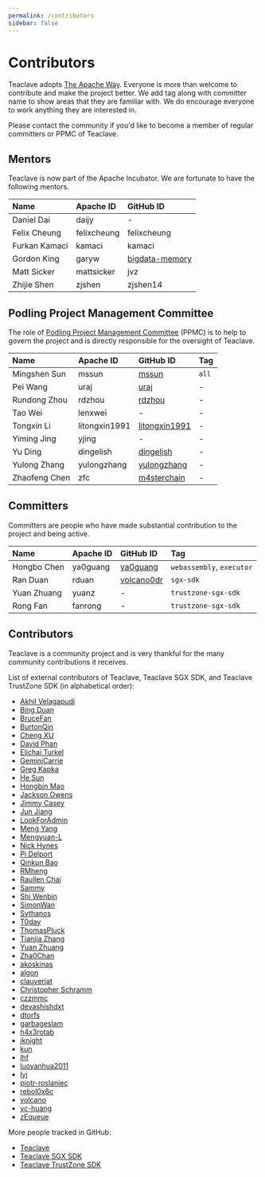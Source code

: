 ```yaml
---
permalink: /contributors
sidebar: false
---
```


# Contributors

Teaclave adopts [The Apache Way](https://www.apache.org/theapacheway/).
Everyone is more than welcome to contribute and make the project better.
We add tag along with committer name to show areas that they are familiar with.
We do encourage everyone to work anything they are interested in.

Please contact the community if you'd like to become a member of regular
committers or PPMC of Teaclave.

## Mentors

Teaclave is now part of the Apache Incubator. We are fortunate to have the
following mentors.

| Name          | Apache ID   | GitHub ID                                           |
|:--------------|:------------|:----------------------------------------------------|
| Daniel Dai    | daijy       | -                                                   |
| Felix Cheung  | felixcheung | felixcheung                                         |
| Furkan Kamaci | kamaci      | kamaci                                              |
| Gordon King   | garyw       | [bigdata-memory](https://github.com/bigdata-memory) |
| Matt Sicker   | mattsicker  | jvz                                                 |
| Zhijie Shen   | zjshen      | zjshen14                                            |

## Podling Project Management Committee

The role of
[Podling Project Management Committee](https://incubator.apache.org/guides/ppmc.html)
(PPMC) is to help to govern the project and is directly responsible for the
oversight of Teaclave.

| Name          | Apache ID     | GitHub ID                                         | Tag   |
|:--------------|:--------------|:--------------------------------------------------|:------|
| Mingshen Sun  | mssun         | [mssun](https://github.com/mssun)                 | `all` |
| Pei Wang      | uraj          | [uraj](https://github.com/uraj)                   | -     |
| Rundong Zhou  | rdzhou        | [rdzhou](https://github.com/rdzhou)               | -     |
| Tao Wei       | lenxwei       | -                                                 | -     |
| Tongxin Li    | litongxin1991 | [litongxin1991](https://github.com/litongxin1991) | -     |
| Yiming Jing   | yjing         | -                                                 | -     |
| Yu Ding       | dingelish     | [dingelish](https://github.com/dingelish)         | -     |
| Yulong Zhang  | yulongzhang   | [yulongzhang](https://github.com/yulongzhang)     | -     |
| Zhaofeng Chen | zfc           | [m4sterchain](https://github.com/m4sterchain)     | -     |


## Committers

Committers are people who have made substantial contribution to the project and
being active.

| Name          | Apache ID   | GitHub ID                                     | Tag                         |
| :------------ | :---------- | :-------------------------------------------- | :-------------------------- |
| Hongbo Chen   | ya0guang    | [ya0guang](https://github.com/ya0guang)       | `webassembly`, `executor`   |
| Ran Duan      | rduan       | [volcano0dr](https://github.com/volcano0dr)   | `sgx-sdk`                   |
| Yuan Zhuang   | yuanz       | -                                             | `trustzone-sgx-sdk`         |
| Rong Fan      | fanrong     | -                                             | `trustzone-sgx-sdk`         |

## Contributors

Teaclave is a community project and is very thankful for the many community
contributions it receives.

List of external contributors of Teaclave, Teaclave SGX SDK, and Teaclave
TrustZone SDK (in alphabetical order):

  - [Akhil Velagapudi](https://github.com/akhilles)
  - [Bing Duan](https://github.com/duanbing)
  - [BruceFan](https://github.com/fanrong1992)
  - [BurtonQin](https://github.com/BurtonQin)
  - [Cheng XU](https://github.com/xu-cheng)
  - [David Phan](https://github.com/davidp94)
  - [Elichai Turkel](https://github.com/elichai)
  - [GeminiCarrie](https://github.com/GeminiCarrie)
  - [Greg Kapka](https://github.com/gskapka)
  - [He Sun](https://github.com/henrysun007)
  - [Hongbin Mao](https://github.com/hello2mao)
  - [Jackson Owens](https://github.com/jbowens)
  - [Jimmy Casey](https://github.com/jimmycasey)
  - [Jun Jiang](https://github.com/jasl)
  - [LookForAdmin](https://github.com/60ke)
  - [Meng Yang](https://github.com/m3ngyang)
  - [Mengyuan-L](https://github.com/Mengyuan-L)
  - [Nick Hynes](https://github.com/nhynes)
  - [Pi Delport](https://github.com/PiDelport)
  - [Qinkun Bao](https://github.com/qinkunbao)
  - [RMheng](https://github.com/RMheng)
  - [Raullen Chai](https://github.com/raullenchai)
  - [Sammy](https://github.com/sammyne)
  - [Shi Wenbin](https://github.com/bradyjoestar)
  - [SimonWan](https://github.com/SimonWan)
  - [Sythanos](https://github.com/sythanos)
  - [T0day](https://github.com/hi-T0day)
  - [ThomasPluck](https://github.com/ThomasPluck)
  - [Tianjia Zhang](https://github.com/uudiin)
  - [Yuan Zhuang](https://github.com/DemesneGH)
  - [Zha0Chan](https://github.com/Zha0Chan)
  - [akoskinas](https://github.com/akoskinas)
  - [algon](https://github.com/algon-320)
  - [clauverjat](https://github.com/clauverjat)
  - [Christopher Schramm](https://github.com/cschramm)
  - [czzmmc](https://github.com/czzmmc)
  - [devashishdxt](https://github.com/devashishdxt)
  - [dtorfs](https://github.com/dtorfs)
  - [garbageslam](https://github.com/garbageslam)
  - [h4x3rotab](https://github.com/h4x3rotab)
  - [jknight](https://github.com/jknight)
  - [kun](https://github.com/zikunfan)
  - [lhf](https://github.com/EighteenZi)
  - [luoyanhua2011](https://github.com/luoyanhua2011)
  - [lyj](https://github.com/lengyijun)
  - [piotr-roslaniec](https://github.com/piotr-roslaniec)
  - [rebol0x6c](https://github.com/rebol0x6c)
  - [volcano](https://github.com/volcano0dr)
  - [yc-huang](https://github.com/yc-huang)
  - [zEqueue](https://github.com/z1queue)

More people tracked in GitHub:
  - [Teaclave](https://github.com/apache/incubator-teaclave/graphs/contributors)
  - [Teaclave SGX SDK](https://github.com/apache/incubator-teaclave-sgx-sdk/graphs/contributors)
  - [Teaclave TrustZone SDK](https://github.com/apache/incubator-teaclave-trustzone-sdk/graphs/contributors)
